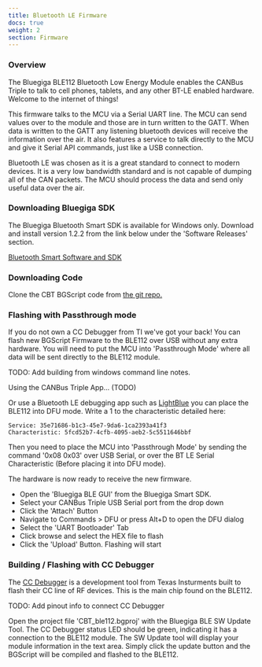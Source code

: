 ```yaml
---
title: Bluetooth LE Firmware
docs: true
weight: 2
section: Firmware
---
```


### Overview

The Bluegiga BLE112 Bluetooth Low Energy Module enables the CANBus Triple to talk to cell phones, tablets, and any other BT-LE enabled hardware. Welcome to the internet of things!

This firmware talks to the MCU via a Serial UART line. The MCU can send values over to the module and those are in turn written to the GATT. When data is written to the GATT any listening bluetooth devices will receive the information over the air. It also features a service to talk directly to the MCU and give it Serial API commands, just like a USB connection. 

Bluetooth LE was chosen as it is a great standard to connect to modern devices. It is a very low bandwidth standard and is not capable of dumping all of the CAN packets. The MCU should process the data and send only useful data over the air. 

### Downloading Bluegiga SDK

The Bluegiga Bluetooth Smart SDK is available for Windows only. Download and install version 1.2.2 from the link below under the 'Software Releases' section.

[Bluetooth Smart Software and SDK](https://www.bluegiga.com/en-US/products/bluetooth-4.0-modules/bluegiga-bluetooth-smart-software/documentation/)


### Downloading Code

Clone the CBT BGScript code from [the git repo.](https://github.com/CANBus-Triple/CBT-BLE112-Firmware)



### Flashing with Passthrough mode

If you do not own a CC Debugger from TI we've got your back! You can flash new BGScript Firmware to the BLE112 over USB without any extra hardware. You will need to put the MCU into 'Passthrough Mode' where all data will be sent directly to the BLE112 module. 

TODO: Add building from windows command line notes. 

Using the CANBus Triple App... (TODO)


Or use a Bluetooth LE debugging app such as [LightBlue](https://itunes.apple.com/us/app/lightblue-bluetooth-low-energy/id557428110?mt=8) you can place the BLE112 into DFU mode. Write a 1 to the characteristic detailed here:

	Service: 35e71686-b1c3-45e7-9da6-1ca2393a41f3
	Characteristic: 5fcd52b7-4cfb-4095-aeb2-5c5511646bbf 

Then you need to place the MCU into 'Passthrough Mode' by sending the command '0x08 0x03' over USB Serial, or over the BT LE Serial Characteristic (Before placing it into DFU mode).

The hardware is now ready to receive the new firmware.

* Open the 'Bluegiga BLE GUI' from the Bluegiga Smart SDK.
* Select your CANBus Triple USB Serial port from the drop down
* Click the 'Attach' Button
* Navigate to Commands > DFU or press Alt+D to open the DFU dialog
* Select the 'UART Bootloader' Tab
* Click browse and select the HEX file to flash
* Click the 'Upload' Button. Flashing will start



	



### Building / Flashing with CC Debugger

The [CC Debugger](http://www.ti.com/tool/cc-debugger) is a development tool from Texas Insturments built to flash their CC line of RF devices. This is the main chip found on the BLE112. 

TODO: Add pinout info to connect CC Debugger

Open the project file 'CBT_ble112.bgproj' with the Bluegiga BLE SW Update Tool. The CC Debugger status LED should be green, indicating it has a connection to the BLE112 module. The SW Update tool will display your module information in the text area. Simply click the update button and the BGScript will be compiled and flashed to the BLE112. 
